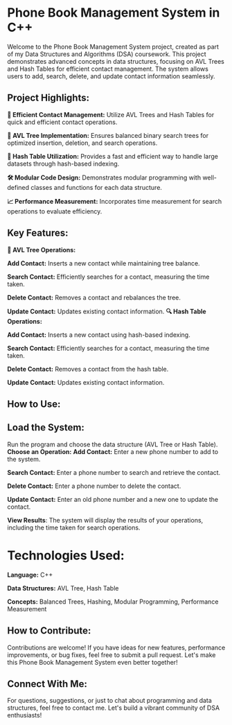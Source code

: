 # Phone Book Management System in C++
Welcome to the Phone Book Management System project, created as part of my Data Structures and Algorithms (DSA) coursework. This project demonstrates advanced concepts in data structures, focusing on AVL Trees and Hash Tables for efficient contact management. The system allows users to add, search, delete, and update contact information seamlessly.

## Project Highlights:
**📱 Efficient Contact Management:** Utilize AVL Trees and Hash Tables for quick and efficient contact operations.

**🌳 AVL Tree Implementation:** Ensures balanced binary search trees for optimized insertion, deletion, and search operations.

**🔑 Hash Table Utilization:** Provides a fast and efficient way to handle large datasets through hash-based indexing.

**🛠️ Modular Code Design:** Demonstrates modular programming with well-defined classes and functions for each data structure.

**📈 Performance Measurement:** Incorporates time measurement for search operations to evaluate efficiency.

## Key Features:
**📂 AVL Tree Operations:**

**Add Contact:** Inserts a new contact while maintaining tree balance.

**Search Contact:** Efficiently searches for a contact, measuring the time taken.

**Delete Contact:** Removes a contact and rebalances the tree.

**Update Contact:** Updates existing contact information.
**🔍 Hash Table Operations:**

**Add Contact:** Inserts a new contact using hash-based indexing.

**Search Contact:** Efficiently searches for a contact, measuring the time taken.

**Delete Contact:** Removes a contact from the hash table.

**Update Contact:** Updates existing contact information.
## How to Use:
## Load the System:
Run the program and choose the data structure (AVL Tree or Hash Table).
**Choose an Operation:**
**Add Contact:** Enter a new phone number to add to the system.

**Search Contact:** Enter a phone number to search and retrieve the contact.

**Delete Contact:** Enter a phone number to delete the contact.

**Update Contact:** Enter an old phone number and a new one to update the contact.

**View Results**: The system will display the results of your operations, including the time taken for search operations.

# Technologies Used:
**Language:** C++

**Data Structures:** AVL Tree, Hash Table

**Concepts:** Balanced Trees, Hashing, Modular Programming, Performance Measurement
## How to Contribute:
Contributions are welcome! If you have ideas for new features, performance improvements, or bug fixes, feel free to submit a pull request. Let's make this Phone Book Management System even better together!

## Connect With Me:
For questions, suggestions, or just to chat about programming and data structures, feel free to contact me. Let's build a vibrant community of DSA enthusiasts!

